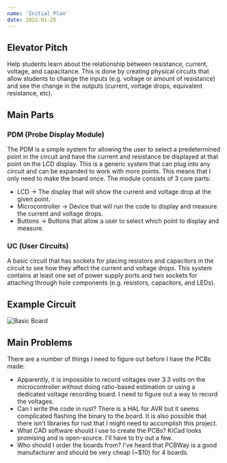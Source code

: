 ```yaml
---
name: 'Initial Plan'
date: 2022-01-25
---
```


<script>
    import Log from '../../../components/Log.svelte'
</script>

<Log name={name} rawDate={date}>

## Elevator Pitch

Help students learn about the relationship between resistance, current, voltage, and capacitance. This is done by creating physical circuits that allow students to change the inputs (e.g. voltage or amount of resistance) and see the change in the outputs (current, voltage drops, equivalent resistance, etc).

## Main Parts

### PDM (Probe Display Module)

The PDM is a simple system for allowing the user to select a predetermined point in the circuit and have the current and resistance be displayed at that point on the LCD display. This is a generic system that can plug into any circuit and can be expanded to work with more points. This means that I only need to make the board once. The module consists of 3 core parts:

- LCD -> The display that will show the current and voltage drop at the given point.
- Microcontroller -> Device that will run the code to display and measure the current and voltage drops.
- Buttons -> Buttons that allow a user to select which point to display and measure.

### UC (User Circuits)

A basic circuit that has sockets for placing resistors and capacitors in the circuit to see how they affect the current and voltage drops. This system contains at least one set of power supply ports and two sockets for attaching through hole components (e.g. resistors, capacitors, and LEDs).

## Example Circuit

![Basic Board](/images/basic-board.svg)

## Main Problems

There are a number of things I need to figure out before I have the PCBs made:

- Apparently, it is impossible to record voltages over 3.3 volts on the microcontroller without doing ratio-based estimation or using a dedicated voltage recording board. I need to figure out a way to record the voltages.
- Can I write the code in rust? There is a HAL for AVR but it seems complicated flashing the binary to the board. It is also possible that there isn't libraries for rust that I might need to accomplish this project.
- What CAD software should I use to create the PCBs? KiCad looks promising and is open-source. I'll have to try out a few.
- Who should I order the boards from? I've heard that PCBWay is a good manufacturer and should be very cheap (~$10) for 4 boards.

</Log>
